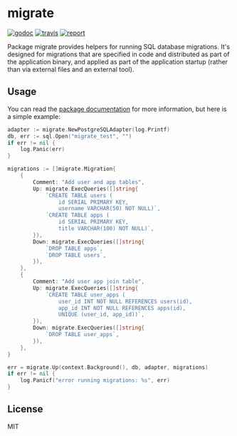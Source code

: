 # migrate

[![godoc](https://godoc.org/github.com/noonat/migrate?status.svg)][godoc]
[![travis](https://travis-ci.org/noonat/migrate.svg)][travis]
[![report](https://goreportcard.com/badge/github.com/noonat/migrate)][report]

Package migrate provides helpers for running SQL database migrations. It's
designed for migrations that are specified in code and distributed as part
of the application binary, and applied as part of the application startup
(rather than via external files and an external tool).

## Usage

You can read the [package documentation][godoc] for more information, but here
is a simple example:

```go
adapter := migrate.NewPostgreSQLAdapter(log.Printf)
db, err := sql.Open("migrate_test", "")
if err != nil {
    log.Panic(err)
}

migrations := []migrate.Migration{
    {
        Comment: "Add user and app tables",
        Up: migrate.ExecQueries([]string{
            `CREATE TABLE users (
                id SERIAL PRIMARY KEY,
                username VARCHAR(50) NOT NULL)`,
            `CREATE TABLE apps (
                id SERIAL PRIMARY KEY,
                title VARCHAR(100) NOT NULL)`,
        }),
        Down: migrate.ExecQueries([]string{
            `DROP TABLE apps`,
            `DROP TABLE users`,
        }),
    },
    {
        Comment: "Add user app join table",
        Up: migrate.ExecQueries([]string{
            `CREATE TABLE user_apps (
                user_id INT NOT NULL REFERENCES users(id),
                app_id INT NOT NULL REFERENCES apps(id),
                UNIQUE (user_id, app_id))`,
        }),
        Down: migrate.ExecQueries([]string{
            `DROP TABLE user_apps`,
        }),
    },
}

err = migrate.Up(context.Background(), db, adapter, migrations)
if err != nil {
    log.Panicf("error running migrations: %s", err)
}
```

## License

MIT

[travis]: https://travis-ci.org/noonat/migrate
[report]: https://goreportcard.com/report/github.com/noonat/migrate
[godoc]: https://godoc.org/github.com/noonat/migrate
